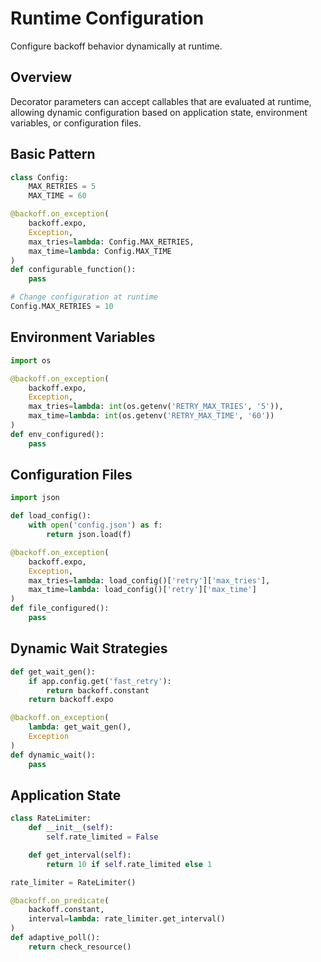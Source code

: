 # Runtime Configuration

Configure backoff behavior dynamically at runtime.

## Overview

Decorator parameters can accept callables that are evaluated at runtime, allowing dynamic configuration based on application state, environment variables, or configuration files.

## Basic Pattern

```python
class Config:
    MAX_RETRIES = 5
    MAX_TIME = 60

@backoff.on_exception(
    backoff.expo,
    Exception,
    max_tries=lambda: Config.MAX_RETRIES,
    max_time=lambda: Config.MAX_TIME
)
def configurable_function():
    pass

# Change configuration at runtime
Config.MAX_RETRIES = 10
```

## Environment Variables

```python
import os

@backoff.on_exception(
    backoff.expo,
    Exception,
    max_tries=lambda: int(os.getenv('RETRY_MAX_TRIES', '5')),
    max_time=lambda: int(os.getenv('RETRY_MAX_TIME', '60'))
)
def env_configured():
    pass
```

## Configuration Files

```python
import json

def load_config():
    with open('config.json') as f:
        return json.load(f)

@backoff.on_exception(
    backoff.expo,
    Exception,
    max_tries=lambda: load_config()['retry']['max_tries'],
    max_time=lambda: load_config()['retry']['max_time']
)
def file_configured():
    pass
```

## Dynamic Wait Strategies

```python
def get_wait_gen():
    if app.config.get('fast_retry'):
        return backoff.constant
    return backoff.expo

@backoff.on_exception(
    lambda: get_wait_gen(),
    Exception
)
def dynamic_wait():
    pass
```

## Application State

```python
class RateLimiter:
    def __init__(self):
        self.rate_limited = False

    def get_interval(self):
        return 10 if self.rate_limited else 1

rate_limiter = RateLimiter()

@backoff.on_predicate(
    backoff.constant,
    interval=lambda: rate_limiter.get_interval()
)
def adaptive_poll():
    return check_resource()
```
